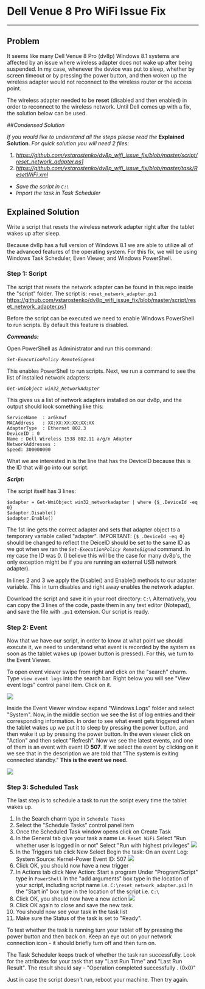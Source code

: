 Dell Venue 8 Pro WiFi Issue Fix
===================
----------

## Problem
It seems like many Dell Venue 8 Pro (dv8p) Windows 8.1 systems are affected by an issue where wireless adapter does not wake up after being suspended. In my case, whenever the device was put to sleep, whether by screen timeout or by pressing the power button, and then woken up the wireless adapter would not reconnect to the wireless router or the access point.

The wireless adapter needed to be **reset** (disabled and then enabled) in order to reconnect to the wireless network.
Until Dell comes up with a fix, the solution below can be used.


##*Condensed Solution*

*If you would like to understand all the steps please read the* **Explained Solution**. *For quick solution you will need 2 files:*

1. *https://github.com/vstarostenko/dv8p_wifi_issue_fix/blob/master/script/reset_network_adapter.ps1*
2. *https://github.com/vstarostenko/dv8p_wifi_issue_fix/blob/master/task/ResetWiFi.xml*



- *Save the script in `C:\`*
- *Import the task in Task Scheduler*

## Explained Solution
Write a script that resets the wireless network adapter right after the tablet wakes up after sleep. 

Because dv8p has a full version of Windows 8.1 we are able to utilize all of the advanced features of the operating system. For this fix, we will be using Windows Task Scheduler, Even Viewer, and Windows PowerShell.

### Step 1: Script

The script that resets the network adapter can be found in this repo inside the "script" folder. The script is: `reset_network_adapter.ps1`
https://github.com/vstarostenko/dv8p_wifi_issue_fix/blob/master/script/reset_network_adapter.ps1

Before the script can be executed we need to enable Windows PowerShell to run scripts. By default this feature is disabled.

***Commands:***

Open PowerShell as Administrator and run this command:

*`Set-ExecutionPolicy RemoteSigned`*

This enables PowerShell to run scripts.
Next, we run a command to see the list of installed network adapters:

*`Get-wmiobject win32_NetworkAdapter`*

This gives us a list of network adapters installed on our dv8p, and the output should look something like this:

    ServiceName  : ar6knwf
    MACAddress   : XX:XX:XX:XX:XX:XX
    AdapterType  : Ethernet 802.3
    DeviceID : 0
    Name : Dell Wireless 1538 802.11 a/g/n Adapter
    NetworkAddresses :
    Speed: 300000000

What we are interested in is the line that has the DeviceID because this is the ID that will go into our script.

***Script:***

The script itself has 3 lines:

    $adapter = Get-WmiObject win32_networkadapter | where {$_.DeviceId -eq 0}
    $adapter.Disable()
    $adapter.Enable()

The 1st line gets the correct adapter and sets that adapter object to a temporary variable called "adapter". IMPORTANT: `{$_.DeviceId -eq 0}` should be changed to reflect the DeiceID should be set to the same ID as we got when we ran the *`Set-ExecutionPolicy RemoteSigned`* command. In my case the ID was 0. (I believe this will be the case for many dv8p's, the only exception might be if you are running an external USB network adapter).

In lines 2 and 3 we apply the Disable() and Enable() methods to our adapter variable. This in turn disables and right away enables the network adapter.

Download the script and save it in your root directory: `C:\`
Alternatively, you can copy the 3 lines of the code, paste them in any text editor (Notepad), and save the file with `.ps1` extension.
Our script is ready.

### Step 2: Event
Now that we have our script, in order to know at what point we should execute it, we need to understand what event is recorded by the system as soon as the tablet wakes up (power button is pressed). For this, we turn to the Event Viewer.

To open event viewer swipe from right and click on the "search" charm. Type `view event logs` into the search bar. Right below you will see "View event logs" control panel item. Click on it.

![](/screen_shots/Screenshot2.png)

Inside the Event Viewer window expand "Windows Logs" folder and select "System". Now, in the middle section we see the list of log entries and their corresponding information.
In order to see what event gets triggered when the tablet wakes up we put it to sleep by pressing the power button, and then wake it up by pressing the power button. In the even viewer click on "Action" and then select "Refresh". Now we see the latest events, and one of them is an event with event ID **507**. If we select the event by clicking on it we see that in the description we are told that "The system is exiting connected standby."  **This is the event we need.**

![](/screen_shots/Screenshot1.png)

### Step 3: Scheduled Task

The last step is to schedule a task to run the script every time the tablet wakes up.
1. In the Search charm type in `Schedule Tasks`
2. Select the "Schedule Tasks" control panel item
3. Once the Scheduled Task window opens click on Create Task
4. In the General tab give your task a name i.e. `Reset WiFi`
Select "Run whether user is logged in or not"
Select "Run with highest privileges"
![](/screen_shots/Screenshot5.png)
5. In the Triggers tab click New
Select Begin the task: On an event
Log: System
Source: Kernel-Power
Event ID: 507
![](/screen_shots/Screenshot4.png)
6. Click OK, you should now have a new trigger
7. In Actions tab click New
Action: Start a program
Under "Program/Script" type in `PowerShell`
In the "add arguments" box type in the location of your script, including script name i.e. `C:\reset_network_adapter.ps1`
In the "Start in" box type in the location of the script i.e. `C:\`
8. Click OK, you should now have a new action
![](/screen_shots/Screenshot7.png)
9. Click OK again to close and save the new task.
10. You should now see your task in the task list
11. Make sure the Status of the task is set to "Ready".

To test whether the task is running turn your tablet off by pressing the power button and then back on. Keep an eye out on your network connection icon - it should briefly turn off and then turn on.

The Task Scheduler keeps track of whether the task ran successfully. Look for the attributes for your task that say "Last Run Time" and "Last Run Result". The result should say - "Operation completed successfully . (0x0)"

Just in case the script doesn't run, reboot your machine. Then try again.
